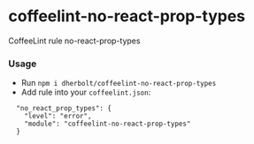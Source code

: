 # coffeelint-no-react-prop-types
CoffeeLint rule no-react-prop-types

### Usage
- Run `npm i dherbolt/coffeelint-no-react-prop-types`
- Add rule into your `coffeelint.json`:
```
  "no_react_prop_types": {
    "level": "error",
    "module": "coffeelint-no-react-prop-types"
  }
```
